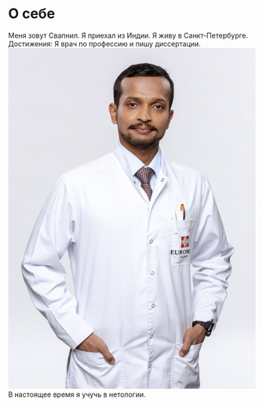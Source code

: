 # O себе
Меня зовут Свапнил. 
Я приехал из Индии. 
Я живу в Санкт-Петербурге. 
Достижения: Я врач по профессию и пишу диссертации.<br> 
![My Image](DSC_8175.png) <br>
В настоящее время я учучь в нетологии.
